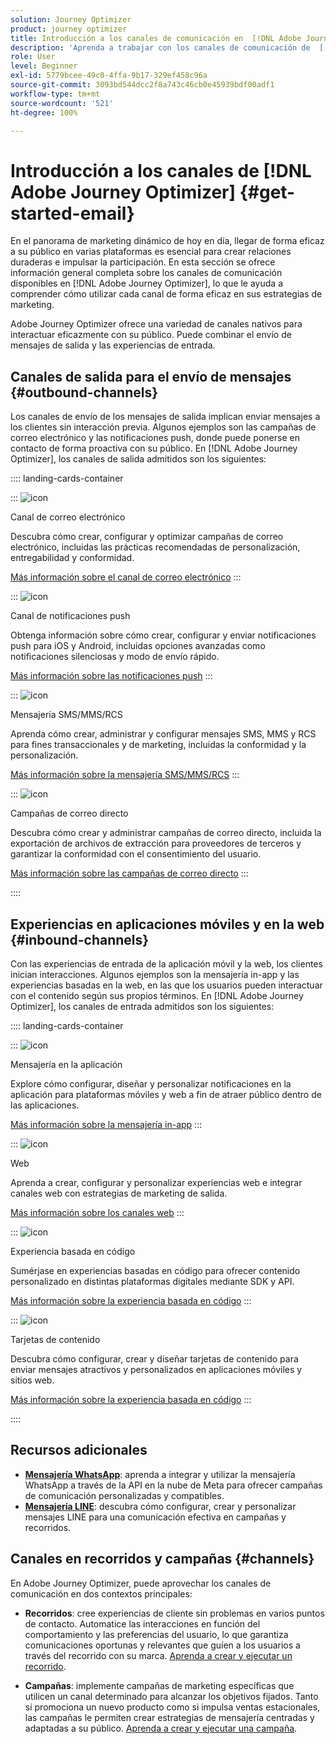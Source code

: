 ```yaml
---
solution: Journey Optimizer
product: journey optimizer
title: Introducción a los canales de comunicación en  [!DNL Adobe Journey Optimizer]
description: 'Aprenda a trabajar con los canales de comunicación de  [!DNL Adobe Journey Optimizer] '
role: User
level: Beginner
exl-id: 5779bcee-49c0-4ffa-9b17-329ef458c96a
source-git-commit: 3093bd544dcc2f8a743c46cb0e45939bdf00adf1
workflow-type: tm+mt
source-wordcount: '521'
ht-degree: 100%

---
```



# Introducción a los canales de [!DNL Adobe Journey Optimizer] {#get-started-email}

En el panorama de marketing dinámico de hoy en día, llegar de forma eficaz a su público en varias plataformas es esencial para crear relaciones duraderas e impulsar la participación. En esta sección se ofrece información general completa sobre los canales de comunicación disponibles en [!DNL Adobe Journey Optimizer], lo que le ayuda a comprender cómo utilizar cada canal de forma eficaz en sus estrategias de marketing.

Adobe Journey Optimizer ofrece una variedad de canales nativos para interactuar eficazmente con su público. Puede combinar el envío de mensajes de salida y las experiencias de entrada.

## Canales de salida para el envío de mensajes {#outbound-channels}

Los canales de envío de los mensajes de salida implican enviar mensajes a los clientes sin interacción previa. Algunos ejemplos son las campañas de correo electrónico y las notificaciones push, donde puede ponerse en contacto de forma proactiva con su público. En [!DNL Adobe Journey Optimizer], los canales de salida admitidos son los siguientes:

:::: landing-cards-container

:::
![icon](https://cdn.experienceleague.adobe.com/icons/envelope.svg?lang=es)

Canal de correo electrónico

Descubra cómo crear, configurar y optimizar campañas de correo electrónico, incluidas las prácticas recomendadas de personalización, entregabilidad y conformidad.

[Más información sobre el canal de correo electrónico](../../rp_landing_pages/email-landing-page.md)
:::

:::
![icon](https://cdn.experienceleague.adobe.com/icons/bell.svg?lang=es)

Canal de notificaciones push

Obtenga información sobre cómo crear, configurar y enviar notificaciones push para iOS y Android, incluidas opciones avanzadas como notificaciones silenciosas y modo de envío rápido.

[Más información sobre las notificaciones push](../../rp_landing_pages/push-landing-page.md)
:::

:::
![icon](https://cdn.experienceleague.adobe.com/icons/comment-dots.svg?lang=es)

Mensajería SMS/MMS/RCS

Aprenda cómo crear, administrar y configurar mensajes SMS, MMS y RCS para fines transaccionales y de marketing, incluidas la conformidad y la personalización.

[Más información sobre la mensajería SMS/MMS/RCS](../../rp_landing_pages/sms-landing-page.md)
:::

:::
![icon](https://cdn.experienceleague.adobe.com/icons/mail-bulk.svg?lang=es)

Campañas de correo directo

Descubra cómo crear y administrar campañas de correo directo, incluida la exportación de archivos de extracción para proveedores de terceros y garantizar la conformidad con el consentimiento del usuario.

[Más información sobre las campañas de correo directo](../../rp_landing_pages/direct-mail-landing-page.md)
:::

::::

## Experiencias en aplicaciones móviles y en la web {#inbound-channels}

Con las experiencias de entrada de la aplicación móvil y la web, los clientes inician interacciones. Algunos ejemplos son la mensajería in-app y las experiencias basadas en la web, en las que los usuarios pueden interactuar con el contenido según sus propios términos. En [!DNL Adobe Journey Optimizer], los canales de entrada admitidos son los siguientes:

:::: landing-cards-container

:::
![icon](https://cdn.experienceleague.adobe.com/icons/mobile.svg?lang=es)

Mensajería en la aplicación

Explore cómo configurar, diseñar y personalizar notificaciones en la aplicación para plataformas móviles y web a fin de atraer público dentro de las aplicaciones.

[Más información sobre la mensajería in-app](../../rp_landing_pages/in-app-landing-page.md)
:::

:::
![icon](https://cdn.experienceleague.adobe.com/icons/globe.svg?lang=es)

Web

Aprenda a crear, configurar y personalizar experiencias web e integrar canales web con estrategias de marketing de salida.

[Más información sobre los canales web](../../rp_landing_pages/web-landing-page.md)
:::

:::
![icon](https://cdn.experienceleague.adobe.com/icons/code.svg?lang=es)

Experiencia basada en código

Sumérjase en experiencias basadas en código para ofrecer contenido personalizado en distintas plataformas digitales mediante SDK y API.

[Más información sobre la experiencia basada en código](../../rp_landing_pages/code-based-experience-landing-page.md)
:::

:::
![icon](https://cdn.experienceleague.adobe.com/icons/id-card.svg?lang=es)

Tarjetas de contenido

Descubra cómo configurar, crear y diseñar tarjetas de contenido para enviar mensajes atractivos y personalizados en aplicaciones móviles y sitios web.

[Más información sobre la experiencia basada en código](../../rp_landing_pages/content-card-landing-page.md)
:::

::::


## Recursos adicionales

- **[Mensajería WhatsApp](../../rp_landing_pages/whatsapp-landing-page.md)**: aprenda a integrar y utilizar la mensajería WhatsApp a través de la API en la nube de Meta para ofrecer campañas de comunicación personalizadas y compatibles.
- **[Mensajería LINE](../../rp_landing_pages/line-landing-page.md)**: descubra cómo configurar, crear y personalizar mensajes LINE para una comunicación efectiva en campañas y recorridos.

## Canales en recorridos y campañas {#channels}

En Adobe Journey Optimizer, puede aprovechar los canales de comunicación en dos contextos principales:

- **Recorridos**: cree experiencias de cliente sin problemas en varios puntos de contacto. Automatice las interacciones en función del comportamiento y las preferencias del usuario, lo que garantiza comunicaciones oportunas y relevantes que guíen a los usuarios a través del recorrido con su marca. [Aprenda a crear y ejecutar un recorrido](../building-journeys/journey-gs.md).

- **Campañas**: implemente campañas de marketing específicas que utilicen un canal determinado para alcanzar los objetivos fijados. Tanto si promociona un nuevo producto como si impulsa ventas estacionales, las campañas le permiten crear estrategias de mensajería centradas y adaptadas a su público. [Aprenda a crear y ejecutar una campaña](../campaigns/get-started-with-campaigns.md).

<!--
The table below shows the availability of each channel across different journeys and campaign, indicating where they are supported.

| Channel              | Journeys | Action campaigns (Marketing) | Action campaigns (Transactional) | API-triggered campaigns | Orchestrated campaigns |
|----------------------|---------------------|-------------------------|----------------------------|--------------------------------|--------------|--------------|
| Email                | ✅ | ✅ | ✅ | ✅ | ✅ | ✅ |
| SMS                  | ✅ | ✅ | ✅ | ✅ | ✅ | ✅ |
| Push notification    | ✅ | ✅ | ✅ | ✅ | ✅ | ✅ |
| In-app               | ✅ | ✅ | — | — | — | — |
| Direct mail          | ✅ | ✅ | — | — | — | — |
| Web                  | ✅ | ✅ | — | — | — | — |
| Code-based exp.      | ✅ | ✅ | — | — | — | — |
| Content cards        | ✅ | ✅ | — | — | — | — |
| WhatsApp             | ✅ | ✅ | — | — | — | — |
| Line                 | ✅ | ✅ | — | — | — | — |-->
